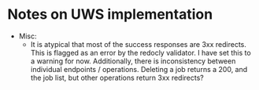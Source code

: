 # Notes on UWS implementation

- Misc:
  - It is atypical that most of the success responses are 3xx redirects. This is flagged as an error by the redocly validator. I have set this to a warning for now. Additionally, there is inconsistency between individual endpoints / operations. Deleting a job returns a 200, and the job list, but other operations return 3xx redirects?